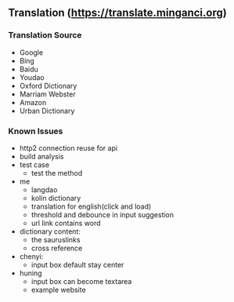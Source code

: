 ## Translation (https://translate.minganci.org)

### Translation Source

  - Google
  - Bing
  - Baidu
  - Youdao
  - Oxford Dictionary
  - Marriam Webster
  - Amazon
  - Urban Dictionary

### Known Issues

  - http2 connection reuse for api
  - build analysis
  - test case
      - test the method
  - me
      - langdao
      - kolin dictionary
      - translation for english(click and load)
      - threshold and debounce in input suggestion
      - url link contains word
  - dictionary content:
      - the sauruslinks
      - cross reference
  - chenyi:
      - input box default stay center
  - huning
      - input box can become textarea
      - example website
